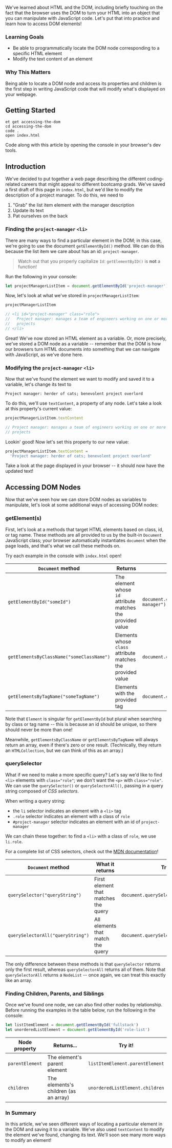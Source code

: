 We've learned about HTML and the DOM, including briefly touching on the fact that the browser uses the DOM to turn your HTML into an object that you can manipulate with JavaScript code. Let's put that into practice and learn how to access DOM elements!

### Learning Goals

- Be able to programmatically locate the DOM node corresponding to a specific HTML element
- Modify the text content of an element

### Why This Matters

Being able to locate a DOM node and access its properties and children is the first step in writing JavaScript code that will modify what's displayed on your webpage.

## Getting Started

```no-highlight
et get accessing-the-dom
cd accessing-the-dom
code .
open index.html
```

Code along with this article by opening the console in your browser's dev tools.

## Introduction

We've decided to put together a web page describing the different coding-related careers that might appeal to different bootcamp grads. We've saved a first draft of this page in `index.html`, but we'd like to modify the description of a project manager. To do this, we need to

1. "Grab" the list item element with the manager description
2. Update its text
3. Pat ourselves on the back

### Finding the `project-manager` `<li>`

There are many ways to find a particular element in the DOM; in this case, we're going to use the document `getElementById()` method. We can do this because the list item we care about has an id: `project-manager`.

> Watch out that you properly capitalize `Id`: `getElementByID()` is **not** a function!

Run the following in your console:

```javascript
let projectManagerListItem = document.getElementById('project-manager')
```

Now, let's look at what we've stored in `projectManagerListItem`:

```javascript
projectManagerListItem

// <li id="project-manager" class="role">
//   Project manager: manages a team of engineers working on one or more
//   projects
// </li>
```

Great! We've now stored an HTML element as a variable. Or, more precisely, we've stored a DOM node as a variable -- remember that the DOM is how our browsers turn HTML documents into something that we can navigate with JavaScript, as we've done here.

### Modifying the `project-manager` `<li>`

Now that we've found the element we want to modify and saved it to a variable, let's change its text to

```no-highlight
Project manager: herder of cats; benevolent project overlord
```

To do this, we'll use `textContent`, a property of any node. Let's take a look at this property's current value:

```javascript
projectManagerListItem.textContent

// Project manager: manages a team of engineers working on one or more
// projects
```

Lookin' good! Now let's set this property to our new value:

```javascript
projectManagerListItem.textContent =
  'Project manager: herder of cats; benevolent project overlord'
```

Take a look at the page displayed in your browser -- it should now have the updated text!

## Accessing DOM Nodes

Now that we've seen how we can store DOM nodes as variables to manipulate, let's look at some additional ways of accessing DOM nodes:

### getElement(s)

First, let's look at a methods that target HTML elements based on class, id, or tag name. These methods are all provided to us by the built-in `Document` JavaScript class; your browser automatically instantiates `document` when the page loads, and that's what we call these methods on.

Try each example in the console with `index.html` open!

| `Document` method                         | Returns                                                     | Try it!                                      |
| ----------------------------------------- | ----------------------------------------------------------- | -------------------------------------------- |
| `getElementById("someId")`                | The element whose `id` attribute matches the provided value | `document.getElementById("project-manager")` |
| `getElementsByClassName("someClassName")` | Elements whose `class` attribute matches the provided value | `document.getElementsByClassName("role")`    |
| `getElementsByTagName("someTagName")`     | Elements with the provided tag                              | `document.getElementsByTagName("li")`        |

Note that `Element` is singular for `getElementById` but plural when searching by class or tag name -- this is because an id should be unique, so there should never be more than one!

Meanwhile, `getElementsByClassName` or `getElementsByTagName` will always return an array, even if there's zero or one result. (Technically, they return an `HTMLCollection`, but we can think of this as an array.)

### querySelector

What if we need to make a more specific query? Let's say we'd like to find `<li>` elements with `class="role"`; we don't want the `<p>` with `class="role"`. We can use the `querySelector()` or `querySelectorAll()`, passing in a query string composed of _CSS selectors_.

When writing a query string:

- the `li` selector indicates an element with a `<li>` tag
- `.role` selector indicates an element with a class of `role`
- `#project-manager` selector indicates an element with an id of `project-manager`

We can chain these together: to find a `<li>` with a class of `role`, we use `li.role`.

For a complete list of CSS selectors, check out the [MDN documentation][css-selectors]!

| `Document` method                 | What it returns                      | Try it!                                |
| --------------------------------- | ------------------------------------ | -------------------------------------- |
| `querySelector("queryString")`    | First element that matches the query | `document.querySelector("li.role")`    |
| `querySelectorAll("queryString")` | All elements that match the query    | `document.querySelectorAll("li.role")` |

The only difference between these methods is that `querySelector` returns only the first result, whereas `querySelectorAll` returns all of them. Note that `querySelectorAll` returns a `NodeList` -- once again, we can treat this exactly like an array.

### Finding Children, Parents, and Siblings

Once we've found one node, we can also find other nodes by relationship. Before running the examples in the table below, run the following in the console:

```javascript
let listItemElement = document.getElementById('fullstack')
let unorderedListElement = document.getElementById('role-list')
```

| Node property   | Returns...                            | Try it!                         |
| --------------- | ------------------------------------- | ------------------------------- |
| `parentElement` | The element's parent element          | `listItemElement.parentElement` |
| `children`      | The elements's children (as an array) | `unorderedListElement.children` |

### In Summary

In this article, we've seen different ways of locating a particular element in the DOM and saving it to a variable. We've also used `textContent` to modify the element we've found, changing its text. We'll soon see many more ways to modify an element!

[css-selectors]: https://developer.mozilla.org/en-US/docs/Web/CSS/CSS_Selectors
